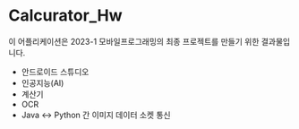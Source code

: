 # Calcurator_Hw
이 어플리케이션은 2023-1 모바일프로그래밍의 최종 프로젝트를 만들기 위한 결과물입니다.

- 안드로이드 스튜디오
- 인공지능(AI)
- 계산기
- OCR
- Java <-> Python 간 이미지 데이터 소켓 통신
